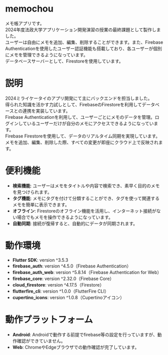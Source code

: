 # memochou

メモ帳アプリです。  
2024年度法政大学アプリケーション開発演習の授業の最終課題として製作しました。  
ユーザーは自由にメモを追加、編集、削除することができます。また、Firebase Authenticationを使用したユーザー認証機能も搭載しており、各ユーザーが個別にメモを管理できるようになっています。  
データベースサーバーとして、Firestoreを使用しています。

# 説明
2024ミライケータイのアプリ開発にて主にバックエンドを担当しました。  
得られた知識を活かす力試しとして、FirebaseのFirestoreを利用してデータベースとの連携を実装しています。  
Firebase Authenticationを利用して、ユーザーごとにメモのデータを管理。ログインしているユーザーだけが自分のメモにアクセスできるようになっています。  
Firebase Firestoreを使用して、データのリアルタイム同期を実現しています。メモを追加、編集、削除した際、すべての変更が即座にクラウド上で反映されます。

# 便利機能
- **検索機能**: ユーザーはメモをタイトルや内容で検索でき、素早く目的のメモを見つけられます。  
- **タグ機能**: メモにタグを付けて分類することができ、タグを使って関連するメモを簡単に表示できます。  
- **オフライン**: Firestoreのオフライン機能を活用し、インターネット接続がない場合でもメモを操作できるようになっています。  
- **自動同期**: 接続が復帰すると、自動的にデータが同期されます。

# 動作環境
- **Flutter SDK**: version ^3.5.3
- **firebase_auth**: version ^4.5.0（Firebase Authentication）
- **firebase_auth_web**: version ^5.8.14（Firebase Authentication for Web）
- **firebase_core**: version ^2.32.0（Firebase Core）
- **cloud_firestore**: version ^4.17.5（Firestore）
- **flutterfire_cli**: version ^1.0.0（FlutterFire CLI）
- **cupertino_icons**: version ^1.0.8（Cupertinoアイコン）

# 動作プラットフォーム
- **Android**: Androidで動作する前提でfirebase等の設定を行っていますが、動作確認ができていません。
- **Web**: ChromeやEdgeブラウザでの動作確認が完了しています。
